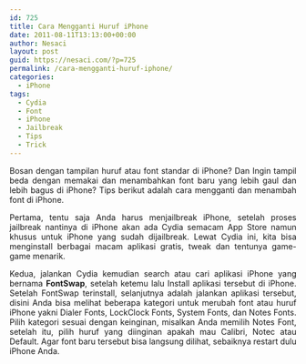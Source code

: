```yaml
---
id: 725
title: Cara Mengganti Huruf iPhone
date: 2011-08-11T13:13:00+00:00
author: Nesaci
layout: post
guid: https://nesaci.com/?p=725
permalink: /cara-mengganti-huruf-iphone/
categories:
  - iPhone
tags:
  - Cydia
  - Font
  - iPhone
  - Jailbreak
  - Tips
  - Trick
---
```

<p style="text-align: justify;">
  Bosan dengan tampilan huruf atau font standar di iPhone? Dan Ingin tampil beda dengan memakai dan menambahkan font baru yang lebih gaul dan lebih bagus di iPhone? Tips berikut adalah cara mengganti dan menambah font di iPhone.
</p>

<p style="text-align: justify;">
  Pertama, tentu saja Anda harus menjailbreak iPhone, setelah proses jailbreak nantinya di iPhone akan ada Cydia semacam App Store namun khusus untuk iPhone yang sudah dijailbreak. Lewat Cydia ini, kita bisa menginstall berbagai macam aplikasi gratis, tweak dan tentunya game-game menarik.
</p>

<p style="text-align: justify;">
  Kedua, jalankan Cydia kemudian search atau cari aplikasi iPhone yang bernama <strong>FontSwap</strong>, setelah ketemu lalu Install aplikasi tersebut di iPhone. Setelah FontSwap terinstall, selanjutnya adalah jalankan aplikasi tersebut, disini Anda bisa melihat beberapa kategori untuk merubah font atau huruf iPhone yakni Dialer Fonts, LockClock Fonts, System Fonts, dan Notes Fonts. Pilih kategori sesuai dengan keinginan, misalkan Anda memilih Notes Font, setelah itu, pilih huruf yang diinginan apakah mau Calibri, Notec atau Default. Agar font baru tersebut bisa langsung dilihat, sebaiknya restart dulu iPhone Anda.
</p>